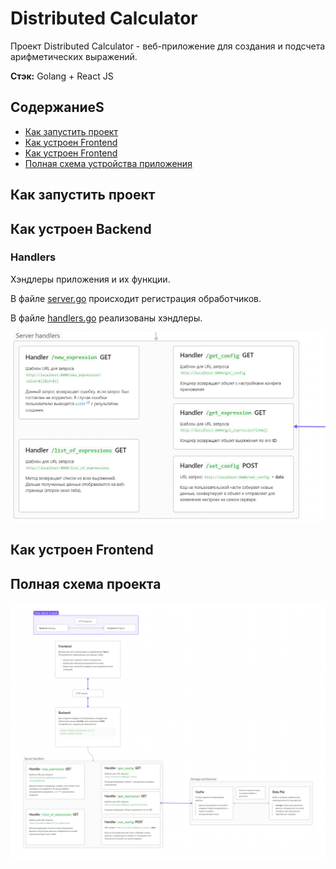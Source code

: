 # Distributed Calculator
Проект Distributed Calculator - веб-приложение для создания и подсчета арифметических выражений. 

**Стэк:** Golang + React JS
## СодержаниеS
- [Как запустить проект](#как-запустить-проект)
- [Как устроен Frontend](#как-устроен-backend)
- [Как устроен Frontend](#как-устроен-frontend)
- [Полная схема устройства приложения](#полная-схема-проекта)

## Как запустить проект



## Как устроен Backend

### Handlers
Хэндлеры приложения и их функции.

В файле [server.go](./backend/http/server.go) происходит регистрация обработчиков.

В файле [handlers.go](./backend/http/handler/handler.go) реализованы хэндлеры.

<img src="./docs/schemas/handlers_schema.png" width="600px"/>

## Как устроен Frontend

## Полная схема проекта
<!--![Project Schema](./docs/Distributed%20Calculator%20Schema.png) -->
<img src="./docs/schemas/Distributed Calculator Schema.png" alt="schema" style="margin: 0 auto; width:600px;"/>
